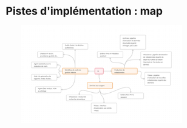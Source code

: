# Pistes d'implémentation : map

<div data-full-width="true">

<figure><img src="../.gitbook/assets/2_IA.png" alt=""><figcaption></figcaption></figure>

</div>
